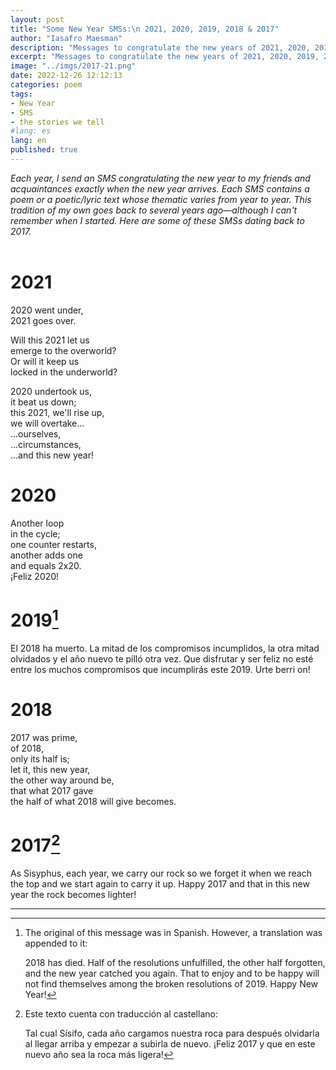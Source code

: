 ```yaml
---
layout: post
title: "Some New Year SMSs:\n 2021, 2020, 2019, 2018 & 2017"
author: "Iasafro Maesman"
description: "Messages to congratulate the new years of 2021, 2020, 2019, 2018 and 2017."
excerpt: "Messages to congratulate the new years of 2021, 2020, 2019, 2018 and 2017."
image: "../imgs/2017-21.png"
date: 2022-12-26 12:12:13
categories: poem
tags:
- New Year
- SMS
- the stories we tell
#lang: es
lang: en
published: true
---
```


<div class="jumbotron abstract" style="font-style: italic;">
Each year, I send an SMS congratulating the new year to my friends and acquaintances exactly when the new year arrives. Each SMS contains a poem or a poetic/lyric text whose thematic varies from year to year. This tradition of my own goes back to several years ago—although I can't remember when I started. Here are some of these SMSs dating back to 2017.
</div>
<br/>

# 2021

2020 went under,  
2021 goes over.

Will this 2021 let us  
emerge to the overworld?  
Or will it keep us  
locked in the underworld?

2020 undertook us,  
it beat us down;  
this 2021, we'll rise up,  
we will overtake...  
     ...ourselves,  
        ...circumstances,  
           ...and this new year!

# 2020

Another loop  
in the cycle;  
one counter restarts,  
another adds one  
and equals 2x20.  
¡Feliz 2020!

# 2019[^transl19]

El 2018 ha muerto. La mitad de los compromisos incumplidos, la otra mitad olvidados y el año nuevo te pilló otra vez. Que disfrutar y ser feliz no esté entre los muchos compromisos que incumplirás este 2019. Urte berri on!

# 2018

2017 was prime,  
of 2018,  
only its half is;  
let it, this new year,  
the other way around be,  
that what 2017 gave  
the half of what 2018 will give becomes.

# 2017[^transl17]

As Sisyphus, each year, we carry our rock so we forget it when we reach the top and we start again to carry it up. Happy 2017 and that in this new year the rock becomes lighter!

***

[^transl19]: The original of this message was in Spanish. However, a translation was appended to it:

    2018 has died. Half of the resolutions unfulfilled, the other half forgotten, and the new year catched you again. That to enjoy and to be happy will not find themselves among the broken resolutions of 2019. Happy New Year!


[^transl17]: Este texto cuenta con traducción al castellano:

    Tal cual Sísifo, cada año cargamos nuestra roca para después olvidarla al llegar arriba y empezar a subirla de nuevo. ¡Feliz 2017 y que en este nuevo año sea la roca m&aacute;s ligera!

